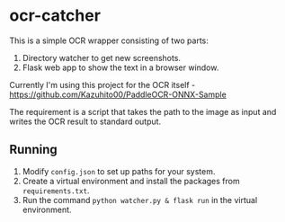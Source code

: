 # ocr-catcher

This is a simple OCR wrapper consisting of two parts:

1. Directory watcher to get new screenshots.
2. Flask web app to show the text in a browser window.

Currently I'm using this project for the OCR itself - https://github.com/Kazuhito00/PaddleOCR-ONNX-Sample

The requirement is a script that takes the path to the image as input and writes the OCR result to standard output.
## Running

1. Modify `config.json` to set up paths for your system.
2. Create a virtual environment and install the packages from `requirements.txt`.
3. Run the command `python watcher.py & flask run` in the virtual environment.
